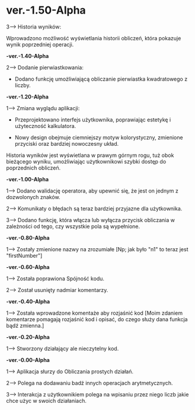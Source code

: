 # ver.-1.50-Alpha

3--> Historia wyników:

 Wprowadzono możliwość wyświetlania historii obliczeń, która pokazuje wynik poprzedniej operacji.

**-ver.-1.40-Alpha**

2--> Dodanie pierwiastkowania:

- Dodano funkcję umożliwiającą obliczanie pierwiastka kwadratowego z liczby.

**-ver.-1.20-Alpha**

1--> Zmiana wyglądu aplikacji:

- Przeprojektowano interfejs użytkownika, poprawiając estetykę i użyteczność kalkulatora.

- Nowy design obejmuje ciemniejszy motyw kolorystyczny, zmienione przyciski oraz bardziej nowoczesny układ.

Historia wyników jest wyświetlana w prawym górnym rogu, tuż obok bieżącego wyniku, umożliwiając użytkownikowi szybki dostęp do poprzednich obliczeń.

**-ver.-1.00-Alpha**

1--> Dodano walidację operatora, aby upewnić się, że jest on jednym z dozwolonych znaków.

2--> Komunikaty o błędach są teraz bardziej przyjazne dla użytkownika.

3--> Dodano funkcję, która włącza lub wyłącza przycisk obliczania w zależności od tego, czy wszystkie pola są wypełnione.

**-ver.-0.80-Alpha**

1--> Zostały zmienione nazwy na zrozumiałe [Np; jak było "n1" to teraz jest "firstNumber"]

**-ver.-0.60-Alpha**

1--> Została poprawiona Spójność kodu.

2--> Został usunięty nadmiar komentarzy.

**-ver.-0.40-Alpha**

1--> Została wprowadzone komentaże aby rozjaśnić kod [Moim zdaniem komentarze pomagają rozjaśnić kod i opisać, do czego służy dana funkcja bądź zmienna.]

**-ver.-0.20-Alpha**

1--> Stworzony działający ale nieczytelny kod.

**-ver.-0.00-Alpha**

1--> Aplikacja słurzy do Obliczania prostych działań.

2--> Polega na dodawaniu badź innych operacjach arytmetycznych.

3--> Interakcja z użytkownikiem polega na wpisaniu przez niego liczb jakie chce użyc w swoich działaniach.

